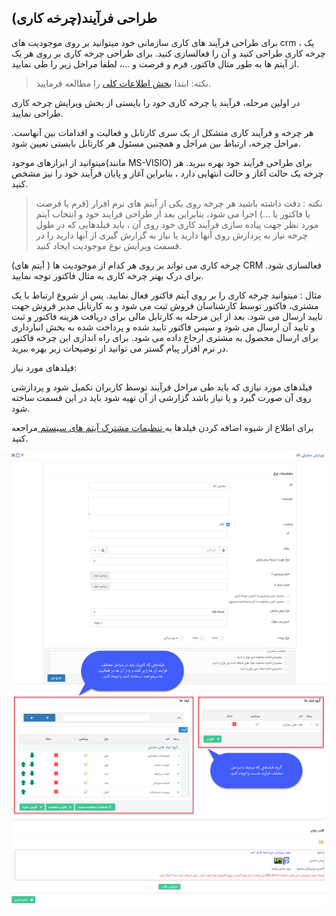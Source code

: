 ﻿## طراحی فرآیند(چرخه کاری)

برای طراحی فرآیند های کاری سازمانی خود میتوانید بر روی موجودیت های crm ، یک چرخه کاری طراحی کنید و آن را فعالسازی کنید. برای طراحی چرخه کاری بر روی هر یک از آیتم ها به طور مثال فاکتور، فرم و فرصت و ...، لطفا مراحل زیر را طی نمایید.

> نکته: ابتدا <a href="file%3A%2F%2F%2FC%3A%5CUsers%5CH.abasi%5CDesktop%5Chelp%5Cmd%20help%5CSettings%5CPersonalization-crm%5COverview%5CGeneral-information%5CGeneral-information.md" target="_blank">بخش اطلاعات کلی</a> را مطالعه فرمایید.

در اولین مرحله، فرآیند یا چرخه کاری خود را بایستی از بخش ویرایش چرخه کاری طراحی نمایید.

 هر چرخه و فرآیند کاری متشکل از یک سری کارتابل و فعالیت و اقدامات بین آنهاست. مراحل چرخه، ارتباط بین مراحل و همچنین مسئول هر کارتابل بایستی تعیین شود.

میتوانید از ابزارهای موجود(مانند MS-VISIO) برای طراحی فرآیند خود بهره ببرید. هر چرخه یک حالت آغاز و حالت انتهایی دارد ، بنابراین آغاز و پایان فرآیند خود را نیز مشخص کنید.

> نکته : دقت داشته باشید هر چرخه روی یکی از آیتم های نرم افزار (فرم یا فرصت یا فاکتور یا ...) اجرا می شود، بنابراین بعد از طراحی فرایند خود و انتخاب آیتم مورد نظر جهت پیاده سازی فرآیند کاری خود روی آن ، باید فیلدهایی که در طول چرخه نیاز به پردازش روی آنها دارید یا نیاز به گزارش گیری از آنها دارید را در قسمت ویرایش نوع موجودیت ایجاد کنید.

چرخه کاری می تواند بر روی هر کدام از موجودیت ها ( آیتم های) CRM فعالسازی شود. برای درک بهتر چرخه کاری به مثال فاکتور توجه نمایید.

مثال : میتوانید چرخه کاری را بر روی آیتم فاکتور فعال نمایید. پس از شروع ارتباط با یک مشتری، فاکتور توسط کارشناسان فروش ثبت می شود و به کارتابل مدیر فروش جهت تایید ارسال می شود. بعد از این مرحله به کارتابل مالی برای دریافت هزینه فاکتور و ثبت و تایید آن ارسال می شود و سپس فاکتور تایید شده و پرداخت شده به بخش انبارداری برای ارسال محصول به مشتری ارجاع داده می شود. برای راه اندازی این چرخه فاکتور در نرم افزار پیام گستر می توانید از توضیحات زیر بهره ببرید.

فیلدهای مورد نیاز:

فیلدهای مورد نیازی که باید طی مراحل فرآیند توسط کاربران تکمیل شود و پردازشی روی آن صورت گیرد و یا نیاز باشد گزارشی از آن تهیه شود باید در این قسمت ساخته شود.

برای اطلاع از شیوه اضافه کردن فیلدها به<a href="file%3A%2F%2F%2FC%3A%5CUsers%5CH.abasi%5CDesktop%5Chelp%5Cmd%20help%5CSettings%5CPersonalization-crm%5COverview%5CGeneral-information%5CShared-information-of-system%20items%5CShared-information-of-system%20items.md" target="_blank"> تنظیمات مشترک آیتم های سیستم </a>مراجعه کنید.

![](ProcessDesignCycle5.jfif)

